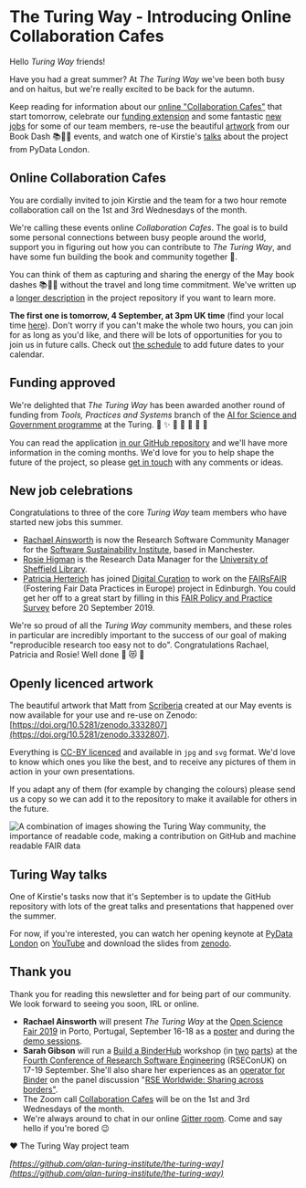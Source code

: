 # The Turing Way - Introducing Online Collaboration Cafes

Hello *Turing Way* friends!

Have you had a great summer?
At *The Turing Way* we've been both busy and on haitus, but we're really excited to be back for the autumn.

Keep reading for information about our [online "Collaboration Cafes"](#online-collaboration-cafes) that start tomorrow, celebrate our [funding extension](#funding-approved) and some fantastic [new jobs](#new-job-celebrations) for some of our team members, re-use the beautiful [artwork](#openly-licenced-artwork) from our Book Dash 📚💨💨 events, and watch one of Kirstie's [talks](#turing-way-talks) about the project from PyData London.

## Online Collaboration Cafes

You are cordially invited to join Kirstie and the team for a two hour remote collaboration call on the 1st and 3rd Wednesdays of the month.

We're calling these events online *Collaboration Cafes*.
The goal is to build some personal connections between busy people around the world, support you in figuring out how you can contribute to *The Turing Way*, and have some fun building the book and community together 💖.

You can think of them as capturing and sharing the energy of the May book dashes 📚💨💨 without the travel and long time commitment.
We've written up a [longer description](https://github.com/alan-turing-institute/the-turing-way/blob/main/project_management/online-collaboration-cafe.md) in the project repository if you want to learn more.

**The first one is tomorrow, 4 September, at 3pm UK time** (find your local time [here](https://arewemeetingyet.com/London/2019-09-04/15:00/TuringWay-CollaborationCafe)).
Don't worry if you can't make the whole two hours, you can join for as long as you'd like, and there will be lots of opportunities for you to join us in future calls.
Check out [the schedule](https://github.com/alan-turing-institute/the-turing-way/blob/main/project_management/online-collaboration-cafe.md#dates-and-start-times) to add future dates to your calendar.

## Funding approved

We're delighted that *The Turing Way* has been awarded another round of funding from _Tools, Practices and Systems_ branch of the [AI for Science and Government programme](https://www.turing.ac.uk/research/ai-science-engineering-health-and-government) at the Turing.
🎉 ✨ 💃 🕺 🚀 🌟 🙌

You can read the application [in our GitHub repository](https://github.com/alan-turing-institute/the-turing-way/blob/main/project_management/tps-funding-application-20190429.md) and we'll
have more information in the coming months.
We'd love for you to help shape the future of the project, so please [get in touch](https://github.com/alan-turing-institute/the-turing-way/blob/main/CONTRIBUTING.md#get-in-touch) with any comments or ideas.

## New job celebrations

Congratulations to three of the core *Turing Way* team members who have started new jobs this summer.

* [Rachael Ainsworth](https://twitter.com/rachaelevelyn) is now the Research Software Community Manager for the [Software Sustainability Institute](https://twitter.com/SoftwareSaved), based in Manchester.
* [Rosie Higman](https://twitter.com/RosieHLib) is the Research Data Manager for the [University of Sheffield Library](https://www.sheffield.ac.uk/library).
* [Patricia Herterich](https://twitter.com/PHerterich) has joined [Digital Curation](http://www.dcc.ac.uk/) to work on the [FAIRsFAIR](https://www.fairsfair.eu/) (Fostering Fair Data Practices in Europe) project in Edinburgh.
  You could get her off to a great start by filling in this [FAIR Policy and Practice Survey](https://ec.europa.eu/eusurvey/runner/FAIR_Policy_and_Practice_Survey_2019) before 20 September 2019.

We're so proud of all the *Turing Way* community members, and these roles in particular are incredibly important to the success of our goal of making "reproducible research too easy not to do".
Congratulations Rachael, Patricia and Rosie!
Well done 💖 😻 🌈

## Openly licenced artwork

The beautiful artwork that Matt from [Scriberia](http://www.scriberia.co.uk/) created at our May events is now available for your use and re-use on Zenodo: [https://doi.org/10.5281/zenodo.3332807](https://doi.org/10.5281/zenodo.3332807).

Everything is [CC-BY licenced](https://creativecommons.org/licenses/by/4.0) and available in `jpg` and `svg` format.
We'd love to know which ones you like the best, and to receive any pictures of them in action in your own presentations.

If you adapt any of them (for example by changing the colours) please send us a copy so we can add it to the repository to make it available for others in the future.

![A combination of images showing the Turing Way community, the importance of readable code, making a contribution on GitHub and machine readable FAIR data](images/ComboScriberia_ForNewsletter.png)

## Turing Way talks

One of Kirstie's tasks now that it's September is to update the GitHub repository with lots of the great talks and presentations that happened over the summer.

For now, if you're interested, you can watch her opening keynote at [PyData London](https://pydata.org/london2019/) on [YouTube](https://www.youtube.com/watch?v=IG3PcZ6EhiU) and download the slides from [zenodo](https://doi.org/10.5281/zenodo.3333759).

## Thank you

Thank you for reading this newsletter and for being part of our community.
We look forward to seeing you soon, IRL or online.

* **Rachael Ainsworth** will present *The Turing Way* at the [Open Science Fair 2019](https://www.opensciencefair.eu/) in Porto, Portugal, September 16-18 as a [poster](https://github.com/alan-turing-institute/the-turing-way/blob/master/conferences/abstracts/OSF19_Poster_submission.md) and during the [demo sessions](https://www.opensciencefair.eu/demos-2019/the-turing-way-a-handbook-for-reproducible-data-science).
* **Sarah Gibson** will run a [Build a BinderHub](https://github.com/alan-turing-institute/the-turing-way/tree/main/workshops/build-a-binderhub) workshop (in [two](https://rseconuk2019.sched.com/event/QT66/6w3a-build-a-binderhub-for-hosting-reproducible-software-in-the-cloud-part-1) [parts](https://rseconuk2019.sched.com/event/QT6L/6w3b-build-a-binderhub-for-hosting-reproducible-software-in-the-cloud-part-2)) at the [Fourth Conference of Research Software Engineering](https://rseconuk2019.sched.com/) (RSEConUK) on 17-19 September.
  She'll also share her experiences as an [operator for Binder](https://discourse.jupyter.org/t/the-operators-no-binder-isnt-forming-a-rock-band/694) on the panel discussion "[RSE Worldwide: Sharing across borders"](https://rseconuk2019.sched.com/event/QP6S/rse-worldwide-sharing-across-borders#).
* The Zoom call [Collaboration Cafes](https://github.com/alan-turing-institute/the-turing-way/blob/main/project_management/online-collaboration-cafe.md) will be on the 1st and 3rd Wednesdays of the month.
* We're always around to chat in our online [Gitter room](https://gitter.im/alan-turing-institute/the-turing-way).
  Come and say hello if you're bored 😉

❤️ The Turing Way project team

*[https://github.com/alan-turing-institute/the-turing-way](https://github.com/alan-turing-institute/the-turing-way)*
